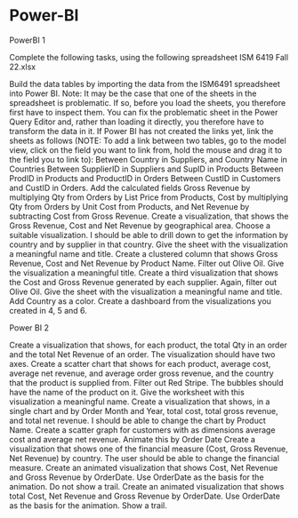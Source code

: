 # Power-BI


PowerBI 1


Complete the following tasks, using the following spreadsheet ISM 6419 Fall 22.xlsx

Build the data tables by importing the data from the ISM6491 spreadsheet into Power BI.  Note: It may be the case that one of the sheets in the spreadsheet is problematic.  If so, before you load the sheets, you therefore first have to inspect them.  You can fix the problematic sheet in the Power Query Editor and, rather than loading it directly, you therefore have to transform the data in it.
If Power BI has not created the links yet, link the sheets as follows (NOTE: To add a link between two tables, go to the model view, click on the field you want to link from, hold the mouse and drag it to the field you to link to):
Between Country  in Suppliers, and Country Name  in Countries
Between SupplierID  in Suppliers  and SupID  in Products
Between ProdID  in Products  and ProductID  in Orders
Between CustID  in Customers  and CustID  in Orders.
Add the calculated fields Gross Revenue by multiplying Qty  from Orders  by List Price  from Products, Cost  by multiplying Qty  from Orders  by Unit Cost  from Products, and Net Revenue by subtracting Cost  from Gross Revenue.
Create a visualization, that shows the Gross Revenue, Cost  and Net Revenue  by geographical area.  Choose a suitable visualization.  I should be able to drill down to get the information by country and by supplier in that country.  Give the sheet with the visualization a meaningful name and title.
Create a clustered column that shows Gross Revenue, Cost  and Net Revenue  by Product Name.  Filter out Olive Oil.  Give  the visualization a meaningful title.
Create a third visualization that shows the Cost and Gross Revenue  generated by each supplier.  Again, filter out Olive Oil.  Give the sheet with the visualization a meaningful name and title.  Add Country as a color.
Create a dashboard from the visualizations you created in 4, 5 and 6.

Power BI 2


Create a visualization that shows, for each product, the total Qty in an order and the total Net Revenue of an order.  The visualization should have two axes.
Create a scatter chart that shows for each product, average cost, average net revenue, and average order gross revenue, and the country that the product is supplied from.  Filter out Red Stripe.  The bubbles should have the name of the product on it.  Give the worksheet with this visualization a meaningful name. 
Create a visualization that shows, in a single chart and by Order Month and Year, total cost, total gross revenue, and total net revenue.  I should be able to change the chart by Product Name.
Create a scatter graph for customers with as dimensions average cost and average net revenue.  Animate this by Order Date
Create a visualization that shows one of the financial measure (Cost, Gross Revenue, Net Revenue) by country.  The user should be able to change the financial measure.
Create an animated visualization that shows Cost, Net Revenue and Gross Revenue by OrderDate.  Use OrderDate as the basis for the animation.  Do not show a trail.
Create an animated visualization that shows total Cost, Net Revenue and Gross Revenue by OrderDate.  Use OrderDate as the basis for the animation.   Show a trail.

